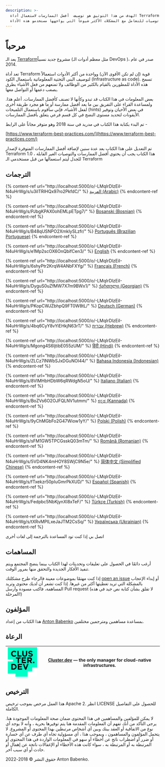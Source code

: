 ```yaml
---
description: >-
  الهدف من هذا التوثيق هو توصيف  أفضل الممارسات لاستعمال أداة Terraform وتوفير
  توصيات للتعامل مع المشكلات الأكثر شيوعاً التي يواجهها مستخدمو هذه الأداة.
---
```


# مرحباً

يعد الـ [Terraform](https://www.terraform.io/)مشروع جديد نسبياً (مثل معظم أدوات الـ DevOps )، صدر في عام 2014.

تعد أداة Terraform قوية (إن لم تكن الأقوى الآن) وواحدة من أكثر الأدوات استعمالاً لتوصيف البنى التحتية المعلوماتية باستعمال الكود (Infrastructure as code). تسمح هذه الأداة للمطورين بالقيام بالكثير من الوظائف ولا تمنعهم من فعل الأشياء بطرق يصعب دعمها أو التواصل معها.

بعض المعلومات في هذا الكتاب قد تبدو وكأنها لا تصنف كأفضل الممارسات. أعلم هذا. ولمساعدة القراء على التفريق بين ما يعد أفضل ممارسة أو ما هو مجرد طريقة أخرى لفعل الأشياء، فإني سأقوم باستعمال التلميحات (hints) في بعض الأحيان وتوفير الأيقونات لتحديد مستوى النضج في كل قسم فرعي يتعلق بأفضل الممارسات.

تم البدء بكتابة هذا الكتاب في مدريد في سنة 2018 وهو متوفر مجاناً على الرابط -

[https://www.terraform-best-practices.com/](https://www.terraform-best-practices.com/)

تم التعديل على هذا الكتاب بعد عدة سنين لإضافة أفضل الممارسات المتوفرة لإصدار Terraform 1.0 ، هذا الكتاب يجب أن يحتوي أفضل الممارسات والتوصيات الغير القابلة للجدل ليتم استعمالها من قبل مستخدمي الـ Terraform

## الترجمات



{% content-ref url="http://localhost:5000/o/-LMqIrDlzEiI-N4uHrWg/s/u3iITRIHQx97ro2PkfdC/" %}
[العربية (Arabic)](http://localhost:5000/o/-LMqIrDlzEiI-N4uHrWg/s/u3iITRIHQx97ro2PkfdC/)
{% endcontent-ref %}

{% content-ref url="http://localhost:5000/o/-LMqIrDlzEiI-N4uHrWg/s/PJbgKPAX0ohEMLpETpg7/" %}
[Bosanski (Bosnian)](http://localhost:5000/o/-LMqIrDlzEiI-N4uHrWg/s/PJbgKPAX0ohEMLpETpg7/)
{% endcontent-ref %}

{% content-ref url="http://localhost:5000/o/-LMqIrDlzEiI-N4uHrWg/s/B48qUSNPO2XmkIySLzfr/" %}
[Português (Brazilian Portuguese)](http://localhost:5000/o/-LMqIrDlzEiI-N4uHrWg/s/B48qUSNPO2XmkIySLzfr/)
{% endcontent-ref %}

{% content-ref url="http://localhost:5000/o/-LMqIrDlzEiI-N4uHrWg/s/e1Mp2scOX6OnQbifCen3/" %}
[English](http://localhost:5000/o/-LMqIrDlzEiI-N4uHrWg/s/e1Mp2scOX6OnQbifCen3/)
{% endcontent-ref %}

{% content-ref url="http://localhost:5000/o/-LMqIrDlzEiI-N4uHrWg/s/6shyPtr2KrqW4ANbFXYg/" %}
[Français (French)](http://localhost:5000/o/-LMqIrDlzEiI-N4uHrWg/s/6shyPtr2KrqW4ANbFXYg/)
{% endcontent-ref %}

{% content-ref url="http://localhost:5000/o/-LMqIrDlzEiI-N4uHrWg/s/DyguS0uZfMW7X7m9BWx1/" %}
[ქართული (Georgian)](http://localhost:5000/o/-LMqIrDlzEiI-N4uHrWg/s/DyguS0uZfMW7X7m9BWx1/)
{% endcontent-ref %}

{% content-ref url="http://localhost:5000/o/-LMqIrDlzEiI-N4uHrWg/s/PKopCWJZbhpQ9FT0W8tL/" %}
[Deutsch (German)](http://localhost:5000/o/-LMqIrDlzEiI-N4uHrWg/s/PKopCWJZbhpQ9FT0W8tL/)
{% endcontent-ref %}

{% content-ref url="http://localhost:5000/o/-LMqIrDlzEiI-N4uHrWg/s/4bq6CyY8vYiEHkjN63rT/" %}
[עברית (Hebrew)](http://localhost:5000/o/-LMqIrDlzEiI-N4uHrWg/s/4bq6CyY8vYiEHkjN63rT/)
{% endcontent-ref %}

{% content-ref url="http://localhost:5000/o/-LMqIrDlzEiI-N4uHrWg/s/Mgong4S6IjtibE055zUM/" %}
[हिंदी (Hindi)](http://localhost:5000/o/-LMqIrDlzEiI-N4uHrWg/s/Mgong4S6IjtibE055zUM/)
{% endcontent-ref %}

{% content-ref url="http://localhost:5000/o/-LMqIrDlzEiI-N4uHrWg/s/ZLCz7lNWbSJxDGuNOI44/" %}
[Bahasa Indonesia (Indonesian)](http://localhost:5000/o/-LMqIrDlzEiI-N4uHrWg/s/ZLCz7lNWbSJxDGuNOI44/)
{% endcontent-ref %}

{% content-ref url="http://localhost:5000/o/-LMqIrDlzEiI-N4uHrWg/s/8VlMHbHDbW6qRWdgN5oU/" %}
[Italiano (Italian)](http://localhost:5000/o/-LMqIrDlzEiI-N4uHrWg/s/8VlMHbHDbW6qRWdgN5oU/)
{% endcontent-ref %}

{% content-ref url="http://localhost:5000/o/-LMqIrDlzEiI-N4uHrWg/s/BoZVs6O2OJFQLNV1utmm/" %}
[ಕನ್ನಡ (Kannada)](http://localhost:5000/o/-LMqIrDlzEiI-N4uHrWg/s/BoZVs6O2OJFQLNV1utmm/)
{% endcontent-ref %}

{% content-ref url="http://localhost:5000/o/-LMqIrDlzEiI-N4uHrWg/s/9yChMGbFo2G47Wiow1yY/" %}
[Polski (Polish)](http://localhost:5000/o/-LMqIrDlzEiI-N4uHrWg/s/9yChMGbFo2G47Wiow1yY/)
{% endcontent-ref %}

{% content-ref url="http://localhost:5000/o/-LMqIrDlzEiI-N4uHrWg/s/sFM1GW5TPCGsskQ03mTm/" %}
[Română (Romanian)](http://localhost:5000/o/-LMqIrDlzEiI-N4uHrWg/s/sFM1GW5TPCGsskQ03mTm/)
{% endcontent-ref %}

{% content-ref url="http://localhost:5000/o/-LMqIrDlzEiI-N4uHrWg/s/5VD4NK4mHOY8SWjC9N5e/" %}
[简体中文 (Simplified Chinese)](http://localhost:5000/o/-LMqIrDlzEiI-N4uHrWg/s/5VD4NK4mHOY8SWjC9N5e/)
{% endcontent-ref %}

{% content-ref url="http://localhost:5000/o/-LMqIrDlzEiI-N4uHrWg/s/fTxekzr50pIuGmrPkXUD/" %}
[Español (Spanish)](http://localhost:5000/o/-LMqIrDlzEiI-N4uHrWg/s/fTxekzr50pIuGmrPkXUD/)
{% endcontent-ref %}

{% content-ref url="http://localhost:5000/o/-LMqIrDlzEiI-N4uHrWg/s/Fedpbc5NbKjynXI8xTeF/" %}
[Türkçe (Turkish)](http://localhost:5000/o/-LMqIrDlzEiI-N4uHrWg/s/Fedpbc5NbKjynXI8xTeF/)
{% endcontent-ref %}

{% content-ref url="http://localhost:5000/o/-LMqIrDlzEiI-N4uHrWg/s/tXRvMPILxeJaJTM2CsSq/" %}
[Українська (Ukrainian)](http://localhost:5000/o/-LMqIrDlzEiI-N4uHrWg/s/tXRvMPILxeJaJTM2CsSq/)
{% endcontent-ref %}





اتصل بي إذا كنت تود المساعدة بالترجمة إلى لغات أخرى

## المساهمات

أرغب دائمًا في الحصول على تعليقات وتحديثات لهذا الكتاب بينما ينضج المجتمع ويتم تنفيذ الأفكار الجديدة والتحقق منها بمرور الوقت.

إذا كنت مهتمًا بموضوعات معينة فالرجاء طرح مشكلتك [open an issue](https://github.com/antonbabenko/terraform-best-practices/issues) أو إبداء الإعجاب بالمشكلة التي تريد تغطيتها أكثر من غيرها. إذا كنت تشعر أن لديك محتوى وتريد المساهمة، فاكتب مسودة وأرسل Pull request (لا تقلق بشأن كتابة نص جيد في هذه المرحلة!)

## المؤلفون

هذا الكتاب من إعداد [Anton Babenko](https://github.com/antonbabenko) بمساعدة مساهمين ومترجمين مختلفين.

## الرعاة

| [<img src=".gitbook/assets/cluster-dev-logo-site.png" alt="" data-size="original">](https://cluster.dev/) | [Cluster.dev](http://cluster.dev/) — the only manager for cloud-native infrastructures. |
| --------------------------------------------------------------------------------------------------------- | --------------------------------------------------------------------------------------- |

## الترخيص

هذا العمل مرخص بموجب ترخيص Apache 2. انظر LICENSE للحصول على التفاصيل الكاملة.

لا يمكن للمؤلفين والمساهمين في هذا المحتوى ضمان صحة المعلومات الموجودة هنا. يرجى التأكد من أنك تفهم أن المعلومات المقدمة هنا يتم توفيرها بحرية ، وأنه لا يوجد أي نوع من الاتفاقية أو العقد بينك وبين أي أشخاص مرتبطين بهذا المحتوى أو المشروع. لا يتحمل المؤلفون والمساهمون ، وبموجب هذا ، أي مسؤولية تجاه أي طرف عن أي خسارة أو ضرر أو اضطراب ناتج عن أخطاء أو سهو في المعلومات الواردة في هذا المحتوى أو المرتبطة به أو المرتبطة به ، سواء كانت هذه الأخطاء أو الإغفالات ناتجة عن إهمال أو حادث أو أي سبب آخر.

حقوق النشر © 2018-2022 Anton Babenko.

